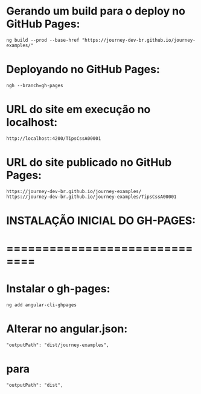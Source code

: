 # Gerando um build para o deploy no GitHub Pages:
    ng build --prod --base-href "https://journey-dev-br.github.io/journey-examples/"

# Deployando no GitHub Pages:
    ngh --branch=gh-pages


# URL do site em execução no localhost:
    http://localhost:4200/TipsCssA00001

# URL do site publicado no GitHub Pages:
    https://journey-dev-br.github.io/journey-examples/
    https://journey-dev-br.github.io/journey-examples/TipsCssA00001

# INSTALAÇÃO INICIAL DO GH-PAGES:
# ==============================

# Instalar o gh-pages:
    ng add angular-cli-ghpages

# Alterar no angular.json:
    "outputPath": "dist/journey-examples",
#   para
    "outputPath": "dist",
